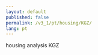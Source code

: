 ```yaml
---
layout: default
published: false
permalink: /v3_1/pt/housing/KGZ/
lang: pt
---
```


housing analysis KGZ
